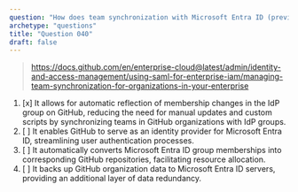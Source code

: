 ```yaml
---
question: "How does team synchronization with Microsoft Entra ID (previously Azure AD) benefit GitHub Enterprise Cloud organizations?"
archetype: "questions"
title: "Question 040"
draft: false
---
```


> https://docs.github.com/en/enterprise-cloud@latest/admin/identity-and-access-management/using-saml-for-enterprise-iam/managing-team-synchronization-for-organizations-in-your-enterprise
1. [x] It allows for automatic reflection of membership changes in the IdP group on GitHub, reducing the need for manual updates and custom scripts by synchronizing teams in GitHub organizations with IdP groups.
1. [ ] It enables GitHub to serve as an identity provider for Microsoft Entra ID, streamlining user authentication processes.
1. [ ] It automatically converts Microsoft Entra ID group memberships into corresponding GitHub repositories, facilitating resource allocation.
1. [ ] It backs up GitHub organization data to Microsoft Entra ID servers, providing an additional layer of data redundancy.
